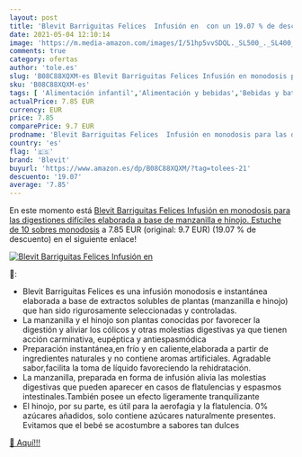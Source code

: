 ```yaml
---
layout: post
title: 'Blevit Barriguitas Felices  Infusión en  con un 19.07 % de descuento'
date: 2021-05-04 12:10:14
image: 'https://m.media-amazon.com/images/I/51hp5vvSDQL._SL500_._SL400_.jpg'
comments: true
category: ofertas
author: 'tole.es'
slug: 'B08C88XQXM-es Blevit Barriguitas Felices Infusión en monodosis para las...'
sku: 'B08C88XQXM-es'
tags: [ 'Alimentación infantil','Alimentación y bebidas','Bebidas y batidos para bebé','Tés para bebé','blevit', ]
actualPrice: 7.85 EUR
currency: EUR
price: 7.85
comparePrice: 9.7 EUR
prodname: 'Blevit Barriguitas Felices  Infusión en monodosis para las digestiones difíciles  elaborada a base de manzanilla e hinojo. Estuche de 10 sobres monodosis'
country: 'es'
flag: '🇪🇸'
brand: 'Blevit'
buyurl: 'https://www.amazon.es/dp/B08C88XQXM/?tag=tolees-21'
descuento: '19.07'
average: '7.85'
---
```


En este momento está [Blevit Barriguitas Felices  Infusión en monodosis para las digestiones difíciles  elaborada a base de manzanilla e hinojo. Estuche de 10 sobres monodosis](https://www.amazon.es/dp/B08C88XQXM/?tag=tolees-21) a 7.85 EUR (original: 9.7 EUR) (19.07 %  de descuento) en el siguiente enlace!

[![Blevit Barriguitas Felices  Infusión en ](https://m.media-amazon.com/images/I/51hp5vvSDQL._SL500_._SL400_.jpg)](https://www.amazon.es/dp/B08C88XQXM/?tag=tolees-21)

🔎:

- Blevit Barriguitas Felices es una infusión monodosis e instantánea elaborada a base de extractos solubles de plantas (manzanilla e hinojo) que han sido rigurosamente seleccionadas y controladas.
- La manzanilla y el hinojo son plantas conocidas por favorecer la digestión y aliviar los cólicos y otras molestias digestivas ya que tienen acción carminativa, eupéptica y antiespasmódica
- Preparación instantánea,en frío y en caliente,elaborada a partir de ingredientes naturales y no contiene aromas artificiales. Agradable sabor,facilita la toma de líquido favoreciendo la rehidratación.
- La manzanilla, preparada en forma de infusión alivia las molestias digestivas que pueden aparecer en casos de flatulencias y espasmos intestinales.También posee un efecto ligeramente tranquilizante
- El hinojo, por su parte, es útil para la aerofagia y la flatulencia. 0% azúcares añadidos, solo contiene azúcares naturalmente presentes. Evitamos que el bebé se acostumbre a sabores tan dulces

[🛒 Aquí!!!](https://www.amazon.es/dp/B08C88XQXM/?tag=tolees-21)
